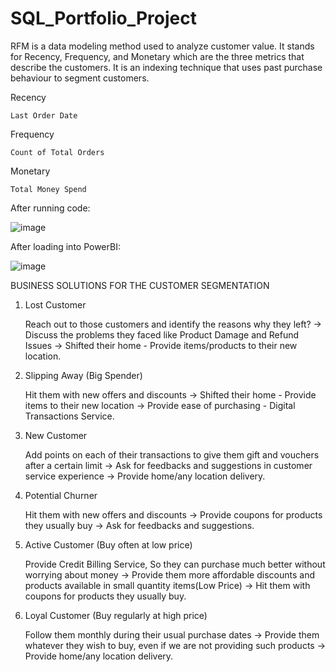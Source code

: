 # SQL_Portfolio_Project

RFM is a data modeling method used to analyze customer value. It stands for Recency, Frequency, and Monetary which are the three metrics that describe the customers. It is an indexing technique that uses past purchase behaviour to segment customers.

Recency

    Last Order Date

Frequency

    Count of Total Orders

Monetary

    Total Money Spend

After running code:

![image](https://github.com/user-attachments/assets/a1bd5490-dae6-46cb-840f-218944ab1730)

After loading into PowerBI:

![image](https://github.com/user-attachments/assets/3ca80312-6a19-468b-bb06-f265ec56d6e6)


BUSINESS SOLUTIONS FOR THE CUSTOMER SEGMENTATION

1. Lost Customer

    Reach out to those customers and identify the reasons why they left? -> Discuss the problems they faced like Product Damage and Refund Issues -> Shifted their home - Provide items/products to their new location.

2. Slipping Away (Big Spender)

    Hit them with new offers and discounts -> Shifted their home - Provide items to their new location -> Provide ease of purchasing - Digital Transactions Service.

3. New Customer

    Add points on each of their transactions to give them gift and vouchers after a certain limit -> Ask for feedbacks and suggestions in customer service experience -> Provide home/any location delivery.

4. Potential Churner

    Hit them with new offers and discounts -> Provide coupons for products they usually buy -> Ask for feedbacks and suggestions.

5. Active Customer (Buy often at low price)

    Provide Credit Billing Service, So they can purchase much better without worrying about money -> Provide them more affordable discounts and products available in small quantity items(Low Price) -> Hit them with coupons for products they usually buy.

6. Loyal Customer (Buy regularly at high price)

    Follow them monthly during their usual purchase dates -> Provide them whatever they wish to buy, even if we are not providing such products -> Provide home/any location delivery.
